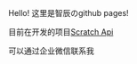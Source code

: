 Hello! 这里是智辰のgithub pages!

目前在开发的项目[Scratch Api](https://github.com/scbackend/scbackendd)

可以通过企业微信联系我
